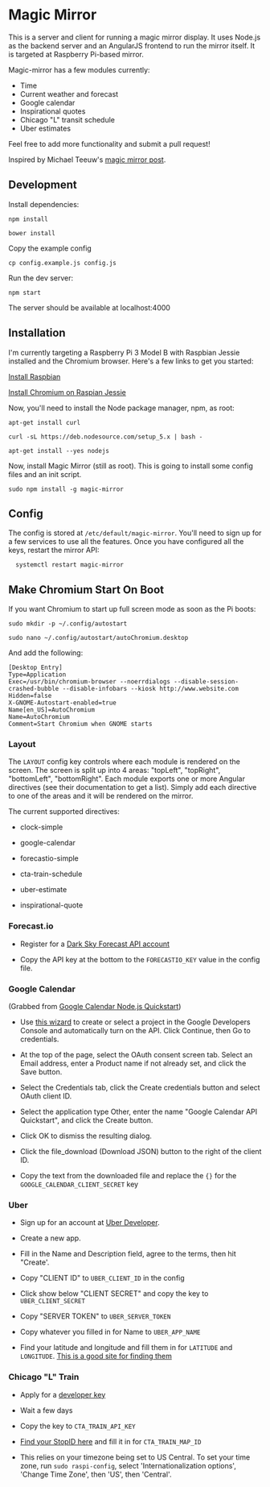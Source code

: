 Magic Mirror
============

This is a server and client for running a magic mirror display. It uses Node.js
as the backend server and an AngularJS frontend to run the mirror itself. It is
targeted at Raspberry Pi-based mirror.

Magic-mirror has a few modules currently:
  * Time
  * Current weather and forecast
  * Google calendar
  * Inspirational quotes
  * Chicago "L" transit schedule
  * Uber estimates

Feel free to add more functionality and submit a pull request!

Inspired by Michael Teeuw's [magic mirror post](http://michaelteeuw.nl/tagged/magicmirror).

Development
-----------

Install dependencies:

    npm install
    
    bower install
    
Copy the example config

    cp config.example.js config.js

Run the dev server:

    npm start

The server should be available at localhost:4000

Installation
------------

I'm currently targeting a Raspberry Pi 3 Model B with Raspbian Jessie installed
and the Chromium browser. Here's a few links to get you started:

[Install Raspbian](https://www.andrewmunsell.com/blog/getting-started-raspberry-pi-install-raspbian/)

[Install Chromium on Raspian Jessie](https://www.raspberrypi.org/forums/viewtopic.php?t=121195)

Now, you'll need to install the Node package manager, npm, as root:

    apt-get install curl
  
    curl -sL https://deb.nodesource.com/setup_5.x | bash -
  
    apt-get install --yes nodejs

Now, install Magic Mirror (still as root). This is going to install some config
files and an init script. 
  
    sudo npm install -g magic-mirror


Config
------

The config is stored at `/etc/default/magic-mirror`. You'll need to sign up for
a few services to use all the features. Once you have configured all the keys,
restart the mirror API:

      systemctl restart magic-mirror

Make Chromium Start On Boot
---------------------------

If you want Chromium to start up full screen mode as soon as the Pi boots:

    sudo mkdir -p ~/.config/autostart

    sudo nano ~/.config/autostart/autoChromium.desktop

And add the following:

    [Desktop Entry]
    Type=Application
    Exec=/usr/bin/chromium-browser --noerrdialogs --disable-session-crashed-bubble --disable-infobars --kiosk http://www.website.com
    Hidden=false
    X-GNOME-Autostart-enabled=true
    Name[en_US]=AutoChromium
    Name=AutoChromium
    Comment=Start Chromium when GNOME starts

### Layout

The `LAYOUT` config key controls where each module is rendered on the screen.
The screen is split up into 4 areas: "topLeft", "topRight", "bottomLeft",
"bottomRight". Each module exports one or more Angular directives (see their
documentation to get a list). Simply add each directive to one of the areas
and it will be rendered on the mirror.

The current supported directives:

* clock-simple

* google-calendar

* forecastio-simple

* cta-train-schedule

* uber-estimate

* inspirational-quote

### Forecast.io

* Register for a [Dark Sky Forecast API account](https://developer.forecast.io/register)
 
* Copy the API key at the bottom to the `FORECASTIO_KEY` value in the config
  file.

### Google Calendar

(Grabbed from [Google Calendar Node.js Quickstart](https://developers.google.com/google-apps/calendar/quickstart/nodejs#prerequisites))

* Use [this wizard](https://console.developers.google.com/start/api?id=calendar)
  to create or select a project in the Google Developers Console and
  automatically turn on the API. Click Continue, then Go to credentials.

* At the top of the page, select the OAuth consent screen tab. Select an Email
  address, enter a Product name if not already set, and click the Save button.

* Select the Credentials tab, click the Create credentials button and select
  OAuth client ID.

* Select the application type Other, enter the name "Google Calendar API
  Quickstart", and click the Create button.

* Click OK to dismiss the resulting dialog.

* Click the file_download (Download JSON) button to the right of the client ID.

* Copy the text from the downloaded file and replace the `{}` for the 
  `GOOGLE_CALENDAR_CLIENT_SECRET` key

### Uber

* Sign up for an account at [Uber Developer](developer.uber.com/dashboard).

* Create a new app.

* Fill in the Name and Description field, agree to the terms, then hit
  "Create'.

* Copy "CLIENT ID" to `UBER_CLIENT_ID` in the config

* Click show below "CLIENT SECRET" and copy the key to `UBER_CLIENT_SECRET`

* Copy "SERVER TOKEN" to `UBER_SERVER_TOKEN`

* Copy whatever you filled in for Name to `UBER_APP_NAME`

* Find your latitude and longitude and fill them in for `LATITUDE` and 
  `LONGITUDE`. [This is a good site for finding them](http://mygeoposition.com/)

### Chicago "L" Train

* Apply for a [developer key](http://www.transitchicago.com/developers/traintrackerapply.aspx)

* Wait a few days

* Copy the key to `CTA_TRAIN_API_KEY`

* [Find your StopID here](http://www.transitchicago.com/developers/ttdocs/default.aspx#locations)
  and fill it in for `CTA_TRAIN_MAP_ID`

* This relies on your timezone being set to US Central. To set your time zone, run `sudo raspi-config`, select 'Internationalization options', 'Change Time Zone', then 'US', then 'Central'.
